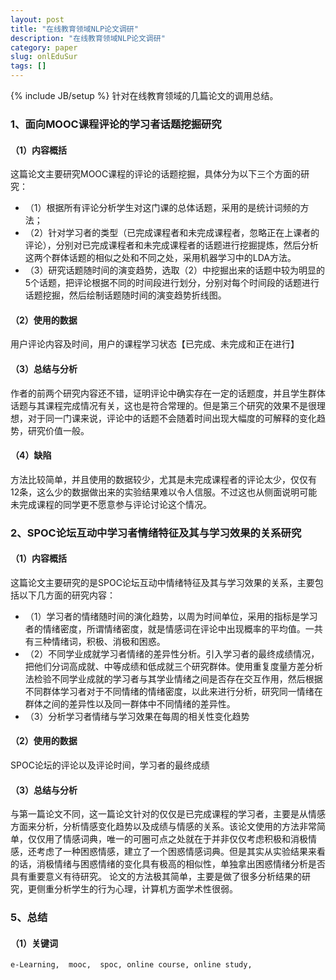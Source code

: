 ```yaml
---
layout: post
title: "在线教育领域NLP论文调研"
description: "在线教育领域NLP论文调研"
category: paper
slug: onlEduSur
tags: []
---
```

{% include JB/setup %}
针对在线教育领域的几篇论文的调用总结。

### 1、面向MOOC课程评论的学习者话题挖掘研究
#### （1）内容概括
这篇论文主要研究MOOC课程的评论的话题挖掘，具体分为以下三个方面的研究：
- （1）根据所有评论分析学生对这门课的总体话题，采用的是统计词频的方法；
- （2）针对学习者的类型（已完成课程者和未完成课程者，忽略正在上课者的评论），分别对已完成课程者和未完成课程者的话题进行挖掘提炼，然后分析这两个群体话题的相似之处和不同之处，采用机器学习中的LDA方法。
- （3）研究话题随时间的演变趋势，选取（2）中挖掘出来的话题中较为明显的5个话题，把评论根据不同的时间段进行划分，分别对每个时间段的话题进行话题挖掘，然后绘制话题随时间的演变趋势折线图。

#### （2）使用的数据
用户评论内容及时间，用户的课程学习状态【已完成、未完成和正在进行】

#### （3）总结与分析
作者的前两个研究内容还不错，证明评论中确实存在一定的话题度，并且学生群体话题与其课程完成情况有关，这也是符合常理的。但是第三个研究的效果不是很理想，对于同一门课来说，评论中的话题不会随着时间出现大幅度的可解释的变化趋势，研究价值一般。
#### （4）缺陷
方法比较简单，并且使用的数据较少，尤其是未完成课程者的评论太少，仅仅有12条，这么少的数据做出来的实验结果难以令人信服。不过这也从侧面说明可能未完成课程的同学更不愿意参与评论讨论这个情况。

### 2、SPOC论坛互动中学习者情绪特征及其与学习效果的关系研究
#### （1）内容概括
这篇论文主要研究的是SPOC论坛互动中情绪特征及其与学习效果的关系，主要包括以下几方面的研究内容：  
- （1）学习者的情绪随时间的演化趋势，以周为时间单位，采用的指标是学习者的情绪密度，所谓情绪密度，就是情感词在评论中出现概率的平均值。一共有三种情绪词，积极、消极和困惑。
- （2）不同学业成就学习者情绪的差异性分析。引入学习者的最终成绩情况，把他们分词高成就、中等成绩和低成就三个研究群体。使用重复度量方差分析法检验不同学业成就的学习者与其学业情绪之间是否存在交互作用，然后根据不同群体学习者对于不同情绪的情绪密度，以此来进行分析，研究同一情绪在群体之间的差异性以及同一群体中不同情绪的差异性。
- （3）分析学习者情绪与学习效果在每周的相关性变化趋势

#### （2）使用的数据
SPOC论坛的评论以及评论时间，学习者的最终成绩

#### （3）总结与分析
与第一篇论文不同，这一篇论文针对的仅仅是已完成课程的学习者，主要是从情感方面来分析，分析情感变化趋势以及成绩与情感的关系。该论文使用的方法非常简单，仅仅用了情感词典，唯一的可圈可点之处就在于并非仅仅考虑积极和消极情感，还考虑了一种困惑情感，建立了一个困惑情感词典。但是其实从实验结果来看的话，消极情绪与困惑情绪的变化具有极高的相似性，单独拿出困惑情绪分析是否具有重要意义有待研究。
论文的方法极其简单，主要是做了很多分析结果的研究，更侧重分析学生的行为心理，计算机方面学术性很弱。


### 5、总结
#### （1）关键词
```
e-Learning,  mooc,  spoc, online course, online study,
```

